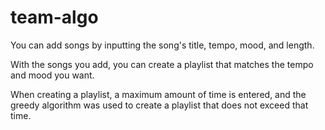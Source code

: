 # team-algo
You can add songs by inputting the song's title, tempo, mood, and length.

With the songs you add, you can create a playlist that matches the tempo and mood you want. 

When creating a playlist, a maximum amount of time is entered, and the greedy algorithm was used to create a playlist that does not exceed that time.
